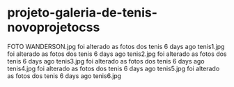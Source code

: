# projeto-galeria-de-tenis-novoprojetocss


FOTO WANDERSON.jpg
foi alterado as fotos dos tenis
6 days ago
tenis1.jpg
foi alterado as fotos dos tenis
6 days ago
tenis2.jpg
foi alterado as fotos dos tenis
6 days ago
tenis3.jpg
foi alterado as fotos dos tenis
6 days ago
tenis4.jpg
foi alterado as fotos dos tenis
6 days ago
tenis5.jpg
foi alterado as fotos dos tenis
6 days ago
tenis6.jpg
